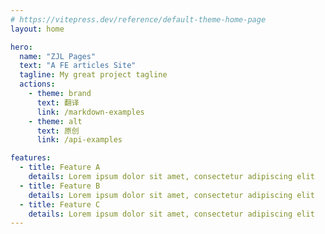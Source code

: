 ```yaml
---
# https://vitepress.dev/reference/default-theme-home-page
layout: home

hero:
  name: "ZJL Pages"
  text: "A FE articles Site"
  tagline: My great project tagline
  actions:
    - theme: brand
      text: 翻译
      link: /markdown-examples
    - theme: alt
      text: 原创
      link: /api-examples

features:
  - title: Feature A
    details: Lorem ipsum dolor sit amet, consectetur adipiscing elit
  - title: Feature B
    details: Lorem ipsum dolor sit amet, consectetur adipiscing elit
  - title: Feature C
    details: Lorem ipsum dolor sit amet, consectetur adipiscing elit
---
```


